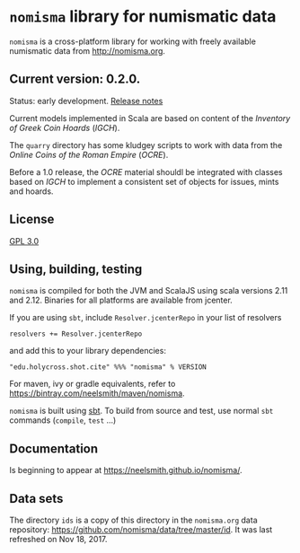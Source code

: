 # `nomisma` library for numismatic data


`nomisma` is a cross-platform library for working with freely available numismatic data from <http://nomisma.org>.

## Current version: **0.2.0**.

Status: early development. [Release notes](releases.md)

Current models implemented in Scala are based on content of the *Inventory of Greek Coin Hoards* (*IGCH*).

The `quarry` directory has some kludgey scripts to work with data from the *Online Coins of the Roman Empire* (*OCRE*). 

Before a 1.0 release, the *OCRE* material shouldl be integrated with classes based on *IGCH* to implement a consistent set of objects for issues, mints and hoards.


## License

[GPL 3.0](https://opensource.org/licenses/gpl-3.0.html)

## Using, building, testing

`nomisma` is compiled for both the JVM and ScalaJS using scala versions 2.11 and 2.12.  Binaries for all platforms are available from jcenter.

If you are using `sbt`, include `Resolver.jcenterRepo` in your list of resolvers

    resolvers += Resolver.jcenterRepo

and add this to your library dependencies:

    "edu.holycross.shot.cite" %%% "nomisma" % VERSION


For maven, ivy or gradle equivalents, refer to <https://bintray.com/neelsmith/maven/nomisma>.



`nomisma` is built using [sbt](http://www.scala-sbt.org/). To build from source and test, use normal `sbt` commands (`compile`, `test` ...)

## Documentation

Is beginning to appear at <https://neelsmith.github.io/nomisma/>.


## Data sets

The directory `ids` is a copy of this directory in the `nomisma.org` data repository: <https://github.com/nomisma/data/tree/master/id>.  It was last refreshed on Nov 18, 2017.
